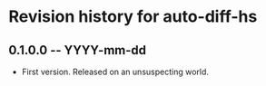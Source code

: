 # Revision history for auto-diff-hs

## 0.1.0.0 -- YYYY-mm-dd

* First version. Released on an unsuspecting world.
